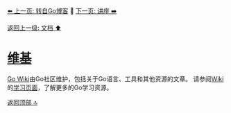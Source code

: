 [⬅️ 上一页: 转自Go博客](转自Go博客.md) 🚦 [下一页: 讲座 ➡️](讲座.md)

[返回上一级: 文档 ⬆️](文档.md)

# [维基](维基.md)

[Go Wiki](https://github.com/golang/go/wiki)由Go社区维护，包括关于Go语言、工具和其他资源的文章。
请参阅[Wiki](https://go.dev/wiki)的[学习页面](https://go.dev/wiki/Learn)，了解更多的Go学习资源。

[返回顶部 🔝](#维基)